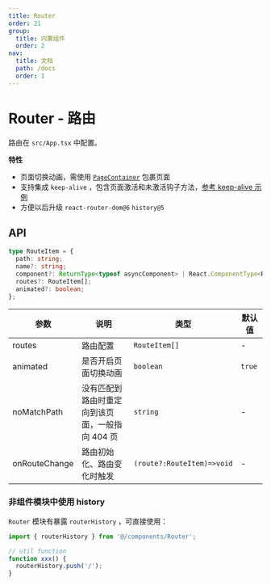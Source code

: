 ```yaml
---
title: Router
order: 21
group:
  title: 内置组件
  order: 2
nav:
  title: 文档
  path: /docs
  order: 1
---
```


# Router - 路由

路由在 `src/App.tsx` 中配置。

**特性**

- 页面切换动画，需使用 [`PageContainer`](/docs/component-page) 包裹页面
- 支持集成 `keep-alive` ，包含页面激活和未激活钩子方法，[参考 keep-alive 示例](/docs/example-keep-alive)
- 方便以后升级 `react-router-dom@6` `history@5`

## API

```typescript
type RouteItem = {
  path: string;
  name?: string;
  component?: ReturnType<typeof asyncComponent> | React.ComponentType<RouteChildrenProps<any>>;
  routes?: RouteItem[];
  animated?: boolean;
};
```

| 参数 | 说明 | 类型 | 默认值 |
| --- | --- | --- | --- |
| routes | 路由配置 | `RouteItem[]` | - |
| animated | 是否开启页面切换动画 | `boolean` | `true` |
| noMatchPath | 没有匹配到路由时重定向到该页面，一般指向 404 页 | `string` | - |
| onRouteChange | 路由初始化、路由变化时触发 | `(route?:RouteItem)=>void` | - |

### 非组件模块中使用 history

`Router` 模块有暴露 `routerHistory` ，可直接使用：

```typescript
import { routerHistory } from '@/components/Router';

// util function
function xxx() {
  routerHistory.push('/');
}
```
